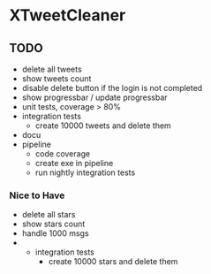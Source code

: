 # XTweetCleaner


## TODO
* delete all tweets
* show tweets count
* disable delete button if the login is not completed
* show progressbar / update progressbar
* unit tests, coverage > 80%
* integration tests
    * create 10000 tweets and delete them
* docu
* pipeline
  * code coverage 
  * create exe in pipeline
  * run nightly integration tests

### Nice to Have
* delete all stars
* show stars count
* handle 1000 msgs
* * integration tests
    * create 10000 stars and delete them
